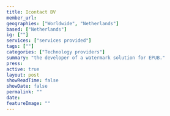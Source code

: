 ```yaml
---
title: Icontact BV 
member_url: 
geographies: ["Worldwide", "Netherlands"]
based: ["Netherlands"]
ig: [""] 
services: ["services provided"] 
tags: [""]
categories: ["Technology providers"]
summary: "the developer of a watermark solution for EPUB."
press:
active: true
layout: post
showReadTime: false
showDate: false
permalink: ""
date: 
featureImage: ""
---
```

